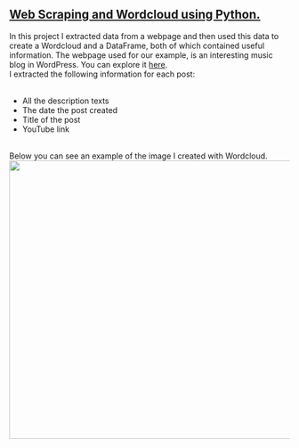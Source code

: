 ## [**Web Scraping and Wordcloud using Python.**](https://github.com/AngelosTheodorakis/Data_Analysis_Projects/blob/master/Web%20scraping%20and%20Wordcloud/Web%20Scraping%20and%20Wordcloud%20.ipynb)
In this project I extracted data from a webpage and then used this data to create a Wordcloud and a DataFrame, both of which contained useful information. The webpage
used for our example, is an interesting music blog in WordPress. You can explore it [here](https://vaggelisrevolted.wordpress.com/).<br>
I extracted the following information for each post:<br>
<br>
* All the description texts
* The date the post created
* Title of the post
* YouTube link
<br>
Below you can see an example of the image I created with Wordcloud.<br>
<img src="https://github.com/AngelosTheodorakis/Data_Analysis_Projects/blob/master/Web%20scraping%20and%20Wordcloud/Vaggelis_Revolted_Blog.png?raw=true" width="700" height="500" />

